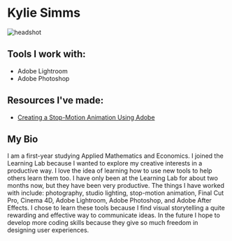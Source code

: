 # Kylie Simms
![headshot](https://encrypted-tbn0.gstatic.com/images?q=tbn%3AANd9GcTNXzbkIMyZDAPkwZUyuSVMuqIuHWye9bSiSofk5cSljcF_ICoM&usqp=CAU)

## Tools I work with:
* Adobe Lightroom
* Adobe Photoshop

## Resources I've made:
* [Creating a Stop-Motion Animation Using Adobe](https://spark.adobe.com/page/s52eRz5lfP0F4/)

## My Bio
I am a first-year studying Applied Mathematics and Economics. I joined the Learning Lab because I wanted to explore my creative interests in a productive way. I love the idea of learning how to use new tools to help others learn them too. I have only been at the Learning Lab for about two months now, but they have been very productive. The things I have worked with include: photography, studio lighting, stop-motion animation, Final Cut Pro, Cinema 4D, Adobe Lightroom, Adobe Photoshop, and Adobe After Effects. I chose to learn these tools because I find visual storytelling a quite rewarding and effective way to communicate ideas. In the future I hope to develop more coding skills because they give so much freedom in designing user experiences.
